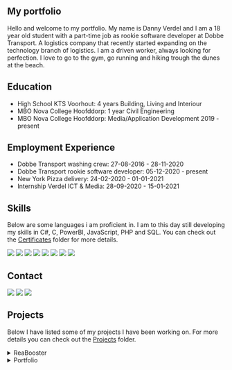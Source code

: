 ## My portfolio
  Hello and welcome to my portfolio. My name is Danny Verdel and I am a 18 year old student with a part-time job as rookie software developer at Dobbe Transport. A logistics company that recently started expanding on the technology branch of logistics. I am a driven worker, always looking for perfection. I love to go to the gym, go running and hiking trough the dunes at the beach. 
  
## Education
- High School KTS Voorhout: 4 years Building, Living and Interiour
- MBO Nova College Hoofddorp: 1 year Civil Engineering
- MBO Nova College Hoofddorp: Media/Application Development 2019 - present

## Employment Experience
- Dobbe Transport washing crew: 27-08-2016 - 28-11-2020
- Dobbe Transport rookie software developer: 05-12-2020 - present
- New York Pizza delivery: 24-02-2020 - 01-01-2021
- Internship Verdel ICT & Media: 28-09-2020 - 15-01-2021

## Skills
Below are some languages i am proficient in. I am to this day still developing my skills in C#, C, PowerBI, JavaScript, PHP and SQL. You can check out the <a href="https://github.com/dannyverdel/portfolio/tree/main/Certificates">Certificates</a> folder for more details. 

<a href=""><img src="	https://img.shields.io/badge/HTML-239120?style=for-the-badge&logo=html5&logoColor=white"></a>
<a href=""><img src="https://img.shields.io/badge/CSS-239120?&style=for-the-badge&logo=css3&logoColor=white"></a>
<a href=""><img src="https://img.shields.io/badge/PHP-777BB4?style=for-the-badge&logo=php&logoColor=white"></a>
<a href=""><img src="https://img.shields.io/badge/C%23-239120?style=for-the-badge&logo=c-sharp&logoColor=white"></a>
<a href=""><img src="https://img.shields.io/badge/SQL-00000F?style=for-the-badge&logo=sql&logoColor=white"></a>
<a href=""><img src="https://img.shields.io/badge/Microsoft_SQL_Server-CC2927?style=for-the-badge&logo=microsoft-sql-server&logoColor=white"></a>
<a href=""><img src="https://camo.githubusercontent.com/ba257102df0705adb131cefdac0d0c40174b948434d9c7bbfd8c883219e38a3c/68747470733a2f2f696d672e736869656c64732e696f2f7374617469632f76313f7374796c653d666f722d7468652d6261646765266d6573736167653d506f7765722b424926636f6c6f723d323232323232266c6f676f3d506f7765722b4249266c6f676f436f6c6f723d463243383131266c6162656c3d" style="max-width:100%;"></a>
<a href=""><img src="https://img.shields.io/badge/Powerapps-672367?style=for-the-badge&logo=Powerapps&logoColor=white"></a>

## Contact
<a href="mailto:danny.verdel@gmail.com"><img src="https://img.shields.io/badge/Gmail-D14836?style=for-the-badge&logo=gmail&logoColor=white"></a>
<a href="https://www.instagram.com/dannyverdel/"><img src="https://img.shields.io/badge/Instagram-E4405F?style=for-the-badge&logo=instagram&logoColor=white"></a>
<a href="https://www.linkedin.com/in/danny-verdel-537240207/"><img src="https://img.shields.io/badge/LinkedIn-0077B5?style=for-the-badge&logo=linkedin&logoColor=white"></a>

## Projects
Below I have listed some of my projects I have been working on. For more details you can check out the <a href="https://github.com/dannyverdel/portfolio/tree/main/Projects">Projects</a> folder. 
<details>
  <summary>ReaBooster</summary>
  This is a fun web game where you have to click the targets as fast as possible. It registers your reaction time and score. I did this with HTML and CSS for the looks and JavaScript for the functions and interaction. I made the base of this in a course called 'The complete web developer course 2.0' on udemy and added some extra features and styles by myself.
</details>
<details>
  <summary>Portfolio</summary>
  This is a self made website which is quite similair to this portfolio. But this is to display my HTML and CSS skills too. I made this as an assignment for school. 
</details>
